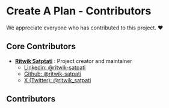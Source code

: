 # Create A Plan - Contributors

We appreciate everyone who has contributed to this project. ❤️

## Core Contributors

- **[Ritwik Satptati](https://github.com/your-username)** : Project creator and maintainer
  - [Linkedin: @ritwik-satpati](https://www.linkedin.com/in/ritwik-satpati/)
  - [Github: @ritwik-satpati](https://github.com/ritwik-satpati)
  - [X (Twitter): @ritwik_satpati](https://twitter.com/ritwik_satpati)

## Contributors

